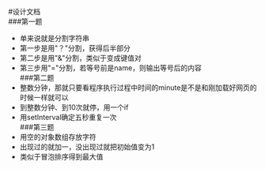 #设计文档  
###第一题  
- 单来说就是分割字符串  
- 第一步是用"？"分割，获得后半部分  
- 第二步是用"&"分割，类似于变成键值对  
- 第三步用"="分割，若等号前是name，则输出等号后的内容  
###第二题  
- 整数分钟，那就只要看程序执行过程中时间的minute是不是和刚加载好网页的时候一样就可以  
- 到整数分钟、到10次就停，用一个if  
- 用setInterval确定五秒重复一次  
###第三题  
- 用空的对象数组存放字符  
- 出现过的就加一，没出现过就把初始值变为1  
- 类似于冒泡排序得到最大值  